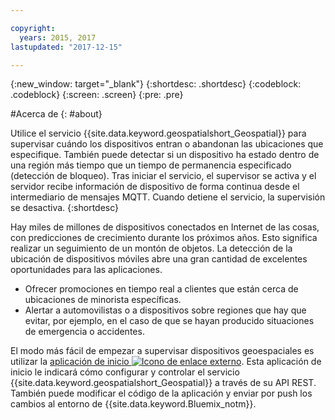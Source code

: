 ```yaml
---

copyright:
  years: 2015, 2017
lastupdated: "2017-12-15"

---
```


<!-- Attribute definitions -->
{:new_window: target="_blank"}
{:shortdesc: .shortdesc}
{:codeblock: .codeblock}
{:screen: .screen}
{:pre: .pre}

#Acerca de 
{: #about}


Utilice el servicio {{site.data.keyword.geospatialshort_Geospatial}} para supervisar cuándo los dispositivos entran o abandonan las ubicaciones que especifique. También puede detectar si un dispositivo ha estado dentro de una región más tiempo que un tiempo de permanencia especificado (detección de bloqueo). Tras iniciar el servicio, el supervisor se activa y el servidor recibe información de dispositivo de forma continua desde el intermediario de mensajes MQTT. Cuando detiene el servicio, la supervisión se desactiva.
{:shortdesc}


Hay miles de millones de dispositivos conectados en Internet de las cosas, con predicciones de crecimiento durante los próximos años. Esto significa realizar un seguimiento de un montón de objetos. La detección de la ubicación de dispositivos móviles abre una gran cantidad de excelentes oportunidades para las aplicaciones.

* Ofrecer promociones en tiempo real a clientes que están cerca de ubicaciones de minorista específicas.
* Alertar a automovilistas o a dispositivos sobre regiones que hay que evitar, por ejemplo, en el caso de que se hayan producido situaciones de emergencia o accidentes.


El modo más fácil de empezar a supervisar dispositivos geoespaciales es utilizar la [aplicación de inicio ![Icono de enlace externo](../../icons/launch-glyph.svg "Icono de enlace externo")](https://www.ibm.com/developerworks/library/mo-monitordevices-app/index.html). Esta aplicación de inicio le indicará cómo configurar y controlar el servicio {{site.data.keyword.geospatialshort_Geospatial}} a través de su API REST. También puede modificar el código de la aplicación y enviar por push los cambios al entorno de {{site.data.keyword.Bluemix_notm}}.

